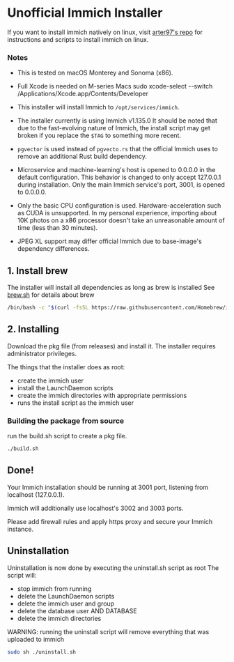# Unofficial Immich Installer

If you want to install immich natively on linux, visit [arter97's repo](https://github.com/arter97/immich-native) for instructions and scripts to install immich on linux.

### Notes

 * This is tested on macOS Monterey and Sonoma (x86).
   
 * Full Xcode is needed on M-series Macs   sudo xcode-select --switch /Applications/Xcode.app/Contents/Developer

 * This installer will install Immich to `/opt/services/immich`.

 * The installer currently is using Immich v1.135.0 It should be noted that due to the fast-evolving nature of Immich, the install script may get broken if you replace the `$TAG` to something more recent.

 * `pgvector` is used instead of `pgvecto.rs` that the official Immich uses to remove an additional Rust build dependency.

 * Microservice and machine-learning's host is opened to 0.0.0.0 in the default configuration. This behavior is changed to only accept 127.0.0.1 during installation. Only the main Immich service's port, 3001, is opened to 0.0.0.0.

 * Only the basic CPU configuration is used. Hardware-acceleration such as CUDA is unsupported. In my personal experience, importing about 10K photos on a x86 processor doesn't take an unreasonable amount of time (less than 30 minutes).

 * JPEG XL support may differ official Immich due to base-image's dependency differences.

## 1. Install brew

The installer will install all dependencies as long as brew is installed
See [brew.sh](https://brew.sh) for details about brew

``` bash
/bin/bash -c "$(curl -fsSL https://raw.githubusercontent.com/Homebrew/install/HEAD/install.sh)"
```

## 2. Installing

Download the pkg file (from releases) and install it. The installer requires administrator privileges.

The things that the installer does as root:
- create the immich user
- install the LaunchDaemon scripts
- create the immich directories with appropriate permissions
- runs the install script as the immich user

### Building the package from source

run the build.sh script to create a pkg file.

```bash
./build.sh
```

## Done!

Your Immich installation should be running at 3001 port, listening from localhost (127.0.0.1).

Immich will additionally use localhost's 3002 and 3003 ports.

Please add firewall rules and apply https proxy and secure your Immich instance.

## Uninstallation

Uninstallation is now done by executing the uninstall.sh script as root
The script will:
- stop immich from running
- delete the LaunchDaemon scripts
- delete the immich user and group
- delete the database user AND DATABASE
- delete the immich directories

WARNING: running the uninstall script will remove everything that was uploaded to immich

``` bash
sudo sh ./uninstall.sh
```
